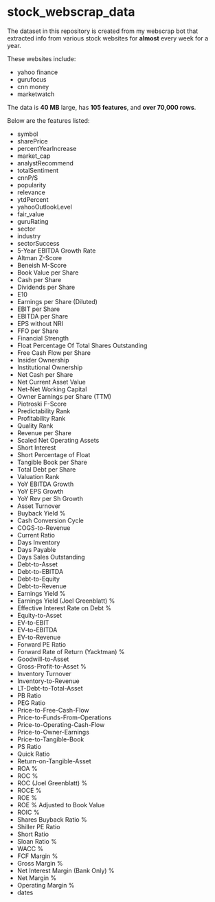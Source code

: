 # stock_webscrap_data

The dataset in this repository is created from my webscrap bot that extracted info from various stock websites for **almost** every week for a year.

These websites include:

- yahoo finance
- gurufocus
- cnn money
- marketwatch

The data is **40 MB** large, has **105 features**, and **over 70,000 rows**.

Below are the features listed:

- symbol
- sharePrice
- percentYearIncrease
- market_cap
- analystRecommend
- totalSentiment
- cnnP/S
- popularity
- relevance
- ytdPercent
- yahooOutlookLevel
- fair_value
- guruRating
- sector
- industry
- sectorSuccess
- 5-Year EBITDA Growth Rate
- Altman Z-Score
- Beneish M-Score
- Book Value per Share
- Cash per Share
- Dividends per Share
- E10
- Earnings per Share (Diluted)
- EBIT per Share
- EBITDA per Share
- EPS without NRI
- FFO per Share
- Financial Strength
- Float Percentage Of Total Shares Outstanding
- Free Cash Flow per Share
- Insider Ownership
- Institutional Ownership
- Net Cash per Share
- Net Current Asset Value
- Net-Net Working Capital
- Owner Earnings per Share (TTM)
- Piotroski F-Score
- Predictability Rank
- Profitability Rank
- Quality Rank
- Revenue per Share
- Scaled Net Operating Assets
- Short Interest
- Short Percentage of Float
- Tangible Book per Share
- Total Debt per Share
- Valuation Rank
- YoY EBITDA Growth
- YoY EPS Growth
- YoY Rev per Sh Growth
- Asset Turnover
- Buyback Yield %
- Cash Conversion Cycle
- COGS-to-Revenue
- Current Ratio
- Days Inventory
- Days Payable
- Days Sales Outstanding
- Debt-to-Asset
- Debt-to-EBITDA
- Debt-to-Equity
- Debt-to-Revenue
- Earnings Yield %
- Earnings Yield (Joel Greenblatt) %
- Effective Interest Rate on Debt %
- Equity-to-Asset
- EV-to-EBIT
- EV-to-EBITDA
- EV-to-Revenue
- Forward PE Ratio
- Forward Rate of Return (Yacktman) %
- Goodwill-to-Asset
- Gross-Profit-to-Asset %
- Inventory Turnover
- Inventory-to-Revenue
- LT-Debt-to-Total-Asset
- PB Ratio
- PEG Ratio
- Price-to-Free-Cash-Flow
- Price-to-Funds-From-Operations
- Price-to-Operating-Cash-Flow
- Price-to-Owner-Earnings
- Price-to-Tangible-Book
- PS Ratio
- Quick Ratio
- Return-on-Tangible-Asset
- ROA %
- ROC %
- ROC (Joel Greenblatt) %
- ROCE %
- ROE %
- ROE % Adjusted to Book Value
- ROIC %
- Shares Buyback Ratio %
- Shiller PE Ratio
- Short Ratio
- Sloan Ratio %
- WACC %
- FCF Margin %
- Gross Margin %
- Net Interest Margin (Bank Only) %
- Net Margin %
- Operating Margin %
- dates
